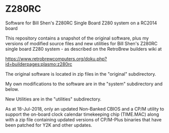 # Z280RC
Software for Bill Shen's Z280RC Single Board Z280 system on a RC2014 board

This repository contains a snapshot of the original software, plus
my versions of modified source files and new utilities for Bill Shen's
Z280RC single board Z280 system - as described on the RetroBrew builders
wiki at

  https://www.retrobrewcomputers.org/doku.php?id=builderpages:plasmo:z280rc

The original software is located in zip files in the "original" subdirectory.

My own modifications to the software are in the "system" subdirectory and
below.

New Utilities are in the "utilities" subdirectory.

As at 18-Jul-2018, only an updated Non-Banked CBIOS and a CP/M utility
to support the on-board clock calendar timekeeping chip (TIME.MAC)
along with a zip file containing updated versions of CP/M-Plus binaries
that have been patched for Y2K and other updates.

